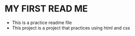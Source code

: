# MY FIRST READ ME

- This is a practice readme file
- This project is a project that practices using html and css

